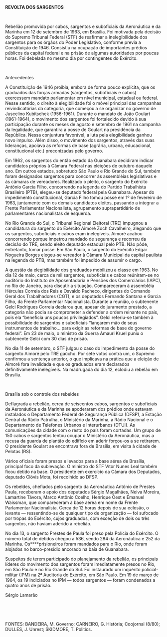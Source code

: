 **REVOLTA DOS SARGENTOS**

 

Rebelião promovida por cabos, sargentos e suboficiais da Aeronáutica e
da Marinha em 12 de setembro de 1963, em Brasília. Foi motivada pela
decisão do Supremo Tribunal Federal (STF) de reafirmar a inelegibilidade
dos sargentos para os órgãos do Poder Legislativo, conforme previa a
Constituição de 1946. Consistiu na ocupação de importantes prédios
públicos da capital federal e na prisão de algumas autoridades por
poucas horas. Foi debelada no mesmo dia por contingentes do Exército.

 

Antecedentes

A Constituição de 1946 proibia, embora de forma pouco explícita, que os
graduados das forças armadas (sargentos, suboficiais e cabos) exercessem
mandato parlamentar em nível municipal, estadual ou federal. Nesse
sentido, o direito à elegibilidade foi o móvel principal das campanhas
reivindicatórias da categoria, que começou a se organizar no governo de
Juscelino Kubitschek (1956-1961). Durante o mandato de João Goulart
(1961-1964), o movimento dos sargentos foi fortalecido devido à sua
participação durante os meses de agosto e setembro de 1961 na campanha
da legalidade, que garantira a posse de Goulart na presidência da
República. Nessa conjuntura favorável, a luta pela elegibilidade ganhou
novo impulso. Além disso, o movimento dos sargentos, através das suas
lideranças, apoiava as reformas de base (agrária, urbana, educacional,
constitucional etc.) preconizadas pelo governo.

Em 1962, os sargentos do então estado da Guanabara decidiram indicar
candidatos próprios à Câmara Federal nas eleições de outubro daquele
ano. Em outros estados, sobretudo São Paulo e Rio Grande do Sul, também
foram designados sargentos para concorrer às assembléias legislativas e
às câmaras de vereadores. Realizado o pleito, o sargento do Exército
Antônio Garcia Filho, concorrendo na legenda do Partido Trabalhista
Brasileiro (PTB), elegeu-se deputado federal pela Guanabara. Apesar do
impedimento constitucional, Garcia Filho tomou posse em 1º de fevereiro
de 1963, juntamente com os demais candidatos eleitos, passando a
integrar a Frente Parlamentar Nacionalista, agrupamento suprapartidário
de parlamentares nacionalistas de esquerda.

No Rio Grande do Sul, o Tribunal Regional Eleitoral (TRE) impugnou a
candidatura do sargento do Exército Aimoré Zoch Cavalheiro, alegando que
os sargentos, suboficiais e cabos eram inelegíveis. Aimoré acabou
concorrendo porque impetrou mandado de segurança e recorreu da decisão
do TRE, sendo eleito deputado estadual pelo PTB. Não pôde, entretanto,
tomar posse. Em São Paulo, o sargento do Exército Edgar Nogueira Borges
elegeu-se vereador à Câmara Municipal da capital paulista na legenda do
PTB, mas também foi impedido de assumir o cargo.

A questão da elegibilidade dos graduados mobilizou a classe em 1963. No
dia 12 de maio, cerca de mil sargentos, suboficiais e cabos reúniram-se
no auditório do Instituto de Aposentadoria e Pensões dos Comerciários
(IAPC), no Rio de Janeiro, para discutir a situação. Compareceram à
assembléia Hércules Correia dos Reis e Osvaldo Pacheco, dirigentes do
Comando Geral dos Trabalhadores (CGT), e os deputados Fernando Santana e
Garcia Filho, da Frente Parlamentar Nacionalista. Durante a reunião, o
subtenente Gelci Rodrigues Correia declarou que, apesar do juramento
prestado, a categoria não podia se comprometer a defender a ordem
reinante no país, pois ela “beneficia uns poucos privilegiados”. Gelci
referiu-se também à possibilidade de sargentos e suboficiais “lançarem
mão de seus instrumentos de trabalho... para exigir as reformas de base
do governo federal”. Em 23 de maio, o ministro da Guerra Amauri Kruel
puniu o subtenente Gelci com 30 dias de prisão.

No dia 11 de setembro, o STF julgou o caso do impedimento da posse do
sargento Aimoré pelo TRE gaúcho. Por sete votos contra um, o Supremo
confirmou a sentença anterior, o que implicava na prática que a eleição
de Aimoré fora invalidada e que os graduados eram declarados
definitivamente inelegíveis. Na madrugada do dia 12, eclodiu a rebelão
em Brasília.

 

Brasília sob o controle dos rebeldes

Deflagrada a rebelião, cerca de seiscentos cabos, sargentos e
suboficiais da Aeronáutica e da Marinha se apoderaram dos prédios onde
estavam instalados o Departamento Federal de Segurança Pública (DFSP), a
Estação Central da Rádio Patrulha, o Ministério da Marinha, a Rádio
Nacional e o Departamento de Telefones Urbanos e Interurbanos (DTUI). As
comunicações da cidade com o resto do país foram cortadas. Um grupo de
150 cabos e sargentos tentou ocupar o Ministério da Aeronáutica, mas a
recusa da guarda de plantão do edifício em aderir forçou-os a se
retirarem. O presidente Goulart se encontrava fora de Brasília, em
visita à cidade de Pelotas (RS).

Vários oficiais foram presos e levados para a base aérea de Brasília,
principal foco da sublevação. O ministro do STF Vítor Nunes Leal também
ficou detido na base. O presidente em exercício da Câmara dos Deputados,
deputado Clóvis Mota, foi recolhido ao DFSP.

Os rebeldes, chefiados pelo sargento da Aeronáutica Antônio de Prestes
Paula, receberam o apoio dos deputados Sérgio Magalhães, Neiva Moreira,
Lamartine Távora, Marco Antônio Coelho, Henrique Oest e Emanuel
Waissman, que compareceram à base aérea em nome da Frente Parlamentar
Nacionalista. Cerca de 12 horas depois de sua eclosão, o levante —
ressentindo-se de qualquer tipo de organização — foi sufocado por tropas
do Exército, cujos graduados, com exceção de dois ou três sargentos, não
haviam aderido à rebelião.

No dia 13, o sargento Prestes de Paula foi preso pela Polícia do
Exército. O número total de detidos chegou a 536, sendo 284 da
Aeronáutica e 252 da Marinha. Os****prisioneiros foram mandados para o
Rio, onde foram alojados no barco-presídio ancorado na baía
de Guanabara.

Suspeitos de terem participado do planejamento da rebelião, os
principais líderes do movimento dos sargentos foram imediatamente presos
no Rio, em São Paulo e no Rio Grande do Sul. Foi instaurado um inquérito
policial-militar (IPM) na 2ª Auditoria do Exército, em São Paulo. Em 19
de março de 1964, os 19 indiciados no IPM — todos sargentos — foram
condenados a quatro anos de prisão.

Sérgio Lamarão

 

 

FONTES: BANDEIRA, M. Governo; CARNEIRO, G. História; Coojornal (8/80);
DULLES, J. Unrest; SKIDMORE, T. Politics.

 
